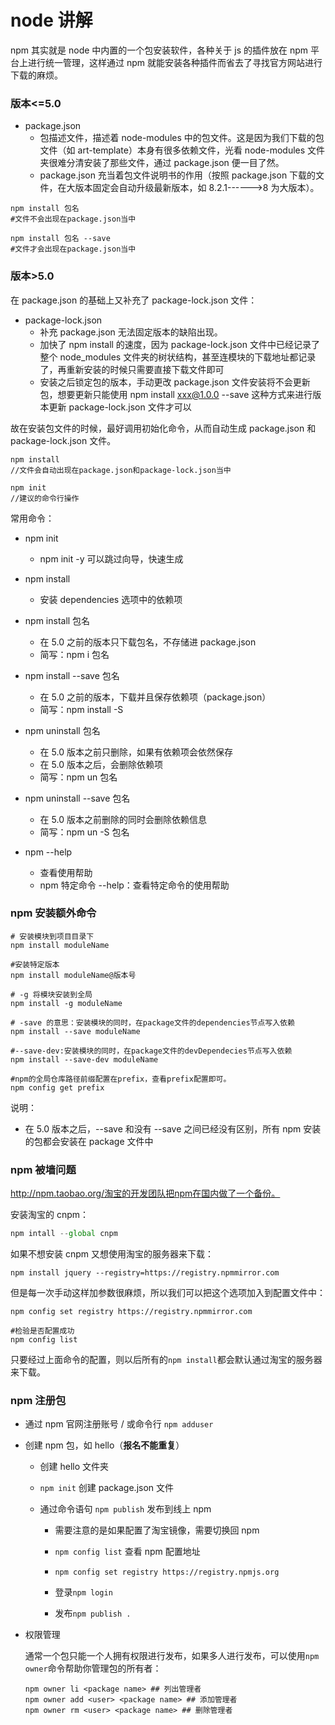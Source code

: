 # node 讲解

npm 其实就是 node 中内置的一个包安装软件，各种关于 js 的插件放在 npm 平台上进行统一管理，这样通过 npm 就能安装各种插件而省去了寻找官方网站进行下载的麻烦。

### 版本<=5.0

- package.json
  - 包描述文件，描述着 node-modules 中的包文件。这是因为我们下载的包文件（如 art-template）本身有很多依赖文件，光看 node-modules 文件夹很难分清安装了那些文件，通过 package.json 便一目了然。
  - package.json 充当着包文件说明书的作用（按照 package.json 下载的文件，在大版本固定会自动升级最新版本，如 8.2.1------>8 为大版本）。

```shell
npm install 包名
#文件不会出现在package.json当中

npm install 包名 --save
#文件才会出现在package.json当中
```

### 版本>5.0

在 package.json 的基础上又补充了 package-lock.json 文件：

- package-lock.json
  - 补充 package.json 无法固定版本的缺陷出现。
  - 加快了 npm install 的速度，因为 package-lock.json 文件中已经记录了整个 node_modules 文件夹的树状结构，甚至连模块的下载地址都记录了，再重新安装的时候只需要直接下载文件即可
  - 安装之后锁定包的版本，手动更改 package.json 文件安装将不会更新包，想要更新只能使用 npm install xxx@1.0.0 --save 这种方式来进行版本更新 package-lock.json 文件才可以

故在安装包文件的时候，最好调用初始化命令，从而自动生成 package.json 和 package-lock.json 文件。

```shell
npm install
//文件会自动出现在package.json和package-lock.json当中

npm init
//建议的命令行操作
```

常用命令：

- npm init

  - npm init -y 可以跳过向导，快速生成

- npm install

  - 安装 dependencies 选项中的依赖项

- npm install 包名

  - 在 5.0 之前的版本只下载包名，不存储进 package.json
  - 简写：npm i 包名

- npm install --save 包名

  - 在 5.0 之前的版本，下载并且保存依赖项（package.json）
  - 简写：npm install -S

- npm uninstall 包名

  - 在 5.0 版本之前只删除，如果有依赖项会依然保存
  - 在 5.0 版本之后，会删除依赖项
  - 简写：npm un 包名

- npm uninstall --save 包名

  - 在 5.0 版本之前删除的同时会删除依赖信息
  - 简写：npm un -S 包名

- npm --help
  - 查看使用帮助
  - npm 特定命令 --help：查看特定命令的使用帮助

### npm 安装额外命令

```shell
# 安装模块到项目目录下
npm install moduleName

#安装特定版本
npm install moduleName@版本号

# -g 将模块安装到全局
npm install -g moduleName

# -save 的意思：安装模块的同时，在package文件的dependencies节点写入依赖
npm install --save moduleName

#--save-dev:安装模块的同时，在package文件的devDependecies节点写入依赖
npm install --save-dev moduleName

#npm的全局仓库路径前缀配置在prefix，查看prefix配置即可。
npm config get prefix
```

说明：

- 在 5.0 版本之后，--save 和没有 --save 之间已经没有区别，所有 npm 安装的包都会安装在 package 文件中

### npm 被墙问题

http://npm.taobao.org/淘宝的开发团队把npm在国内做了一个备份。

安装淘宝的 cnpm：

```javascript
npm intall --global cnpm
```

如果不想安装 cnpm 又想使用淘宝的服务器来下载：

```shell
npm install jquery --registry=https://registry.npmmirror.com
```

但是每一次手动这样加参数很麻烦，所以我们可以把这个选项加入到配置文件中：

```shell
npm config set registry https://registry.npmmirror.com

#检验是否配置成功
npm config list
```

只要经过上面命令的配置，则以后所有的`npm install`都会默认通过淘宝的服务器来下载。

### npm 注册包

- 通过 npm 官网注册账号 / 或命令行 `npm adduser`

- 创建 npm 包，如 hello（**报名不能重复**）

  - 创建 hello 文件夹

  - `npm init` 创建 package.json 文件

  - 通过命令语句 `npm publish` 发布到线上 npm

    - 需要注意的是如果配置了淘宝镜像，需要切换回 npm
    - `npm config list` 查看 npm 配置地址
    - `npm config set registry https://registry.npmjs.org`

    - 登录`npm login`
    - 发布`npm publish .`

- 权限管理

  通常一个包只能一个人拥有权限进行发布，如果多人进行发布，可以使用`npm owner`命令帮助你管理包的所有者：

  ```shell
  npm owner li <package name> ## 列出管理者
  npm owner add <user> <package name> ## 添加管理者
  npm owner rm <user> <package name> ## 删除管理者
  ```
